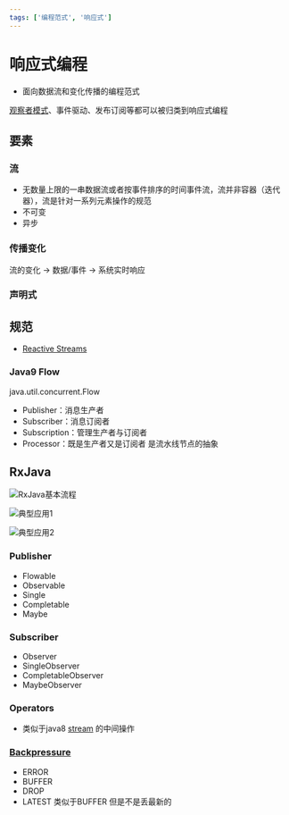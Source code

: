 ```yaml
---
tags: ['编程范式', '响应式']
---
```


# 响应式编程

- 面向数据流和变化传播的编程范式

[观察者模式](/软件工程/设计模式/行为模式.md#观察者)、事件驱动、发布订阅等都可以被归类到响应式编程

## 要素

### 流

- 无数量上限的一串数据流或者按事件排序的时间事件流，流并非容器（迭代器），流是针对一系列元素操作的规范
- 不可变
- 异步

### 传播变化

流的变化 -> 数据/事件 -> 系统实时响应

### 声明式

## 规范

- [Reactive Streams](https://www.reactive-streams.org/)

### Java9 Flow

java.util.concurrent.Flow

- Publisher：消息生产者
- Subscriber：消息订阅者
- Subscription：管理生产者与订阅者
- Processor：既是生产者又是订阅者 是流水线节点的抽象

## RxJava

![RxJava基本流程](/assets/屏幕截图%202021-11-25%20214826.png)

![典型应用1](/assets/屏幕截图%202021-11-25%20222437.png)

![典型应用2](/assets/屏幕截图%202021-11-25%20222448.png)

### Publisher

- Flowable
- Observable
- Single
- Completable
- Maybe

### Subscriber

- Observer
- SingleObserver
- CompletableObserver
- MaybeObserver

### Operators

- 类似于java8 [stream](/编程语言/JAVA/高级/Stream流.md#流的方法) 的中间操作

### [Backpressure](https://github.com/ReactiveX/RxJava/wiki/Backpressure-(2.0))

- ERROR
- BUFFER
- DROP
- LATEST 类似于BUFFER 但是不是丢最新的
